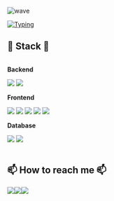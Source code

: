 ![wave](https://capsule-render.vercel.app/api?type=waving&color=6994CDEE&text=&animation=twinkling&height=100)

[![Typing](https://readme-typing-svg.demolab.com?font=Alkatra&weight=500&size=45&duration=4000&pause=3&color=6994CDEE&center=false&vCenter=false&multiline=true&repeat=true&width=1000&height=100&lines=Welcome+to+Sohyun's+GitHub!+👋)](https://git.io/typing-svg)

    
## 🔨 Stack  🔨
<div style="display:flex; flex-direction:column; align-items:flex-start;">
    <!-- Backend -->
    <p><strong>Backend</strong></p>
    <div>
        <img src="https://img.shields.io/badge/Java-007396?style=for-the-badge&logo=Java&logoColor=white"> 
        <img src="https://img.shields.io/badge/Spring Boot-6DB33F?style=for-the-badge&logo=spring boot&logoColor=white"> 
    </div>
    <!-- Frontend -->
    <p><strong>Frontend</strong></p>
    <div>
        <img src="https://img.shields.io/badge/html5-E34F26?style=for-the-badge&logo=html5&logoColor=white"> 
        <img src="https://img.shields.io/badge/css-1572B6?style=for-the-badge&logo=css3&logoColor=white"> 
        <img src="https://img.shields.io/badge/javascript-F7DF1E?style=for-the-badge&logo=javascript&logoColor=black"> 
        <img src="https://img.shields.io/badge/React-61DAFB?style=for-the-badge&logo=React&logoColor=white">
        <img src="https://img.shields.io/badge/bootstrap-7952B3?style=for-the-badge&logo=bootstrap&logoColor=white">
    </div>
    <!-- Database -->
    <p><strong>Database</strong></p>
    <div>
        <img src="https://img.shields.io/badge/oracle-F80000?style=for-the-badge&logo=oracle&logoColor=white"> 
        <img src="https://img.shields.io/badge/R-276DC3?style=for-the-badge&logo=R&logoColor=white"> 
    </div>
   <br>

## 📫 How to reach me 📫
<div style="display:flex; flex-direction:row;">
    <a href="mailto:hyunsodaa@gmail.com">
        <img src="https://img.shields.io/badge/hyunsodaa@gmail.com-D14836?&style=for-the-badge&logo=Gmail&logoColor=white&link=mailto:hyunsodaa@gmail.com"> 
    </a>
    <a href="https://www.instagram.com/hyunso_da">
        <img src="https://img.shields.io/badge/Instagram-E4405F?style=for-the-badge&logo=Instagram&logoColor=white"> 
    </a>
    <a href="https://velog.io/@hyunsoda/posts">
        <img src="https://img.shields.io/badge/Velog-20C997?style=for-the-badge&logoColor=black&logo=Velog"> 
    </a>
</div><br>



<!--
**hyunsoda/hyunsoda** is a ✨ _special_ ✨ repository because its `README.md` (this file) appears on your GitHub profile.

Here are some ideas to get you started:

- 🔭 I’m currently working on ...
- 🌱 I’m currently learning ...
- 👯 I’m looking to collaborate on ...
- 🤔 I’m looking for help with ...
- 💬 Ask me about ...
- 📫 How to reach me: ...
- 😄 Pronouns: ...
- ⚡ Fun fact: ...
-->
